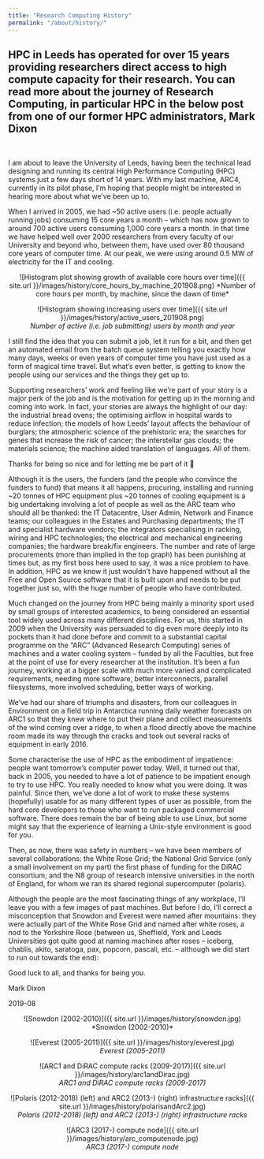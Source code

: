 ```yaml
---
title: "Research Computing History"
permalink: "/about/history/"
---
```


## HPC in Leeds has operated for over 15 years providing researchers direct access to high compute capacity for their research. You can read more about the journey of Research Computing, in particular HPC in the below post from one of our former HPC administrators, Mark Dixon  
<br>

I am about to leave the University of Leeds, having been the technical lead designing and running its central High Performance Computing (HPC) systems just a few days short of 14 years. With my last machine, ARC4, currently in its pilot phase, I’m hoping that people might be interested in hearing more about what we’ve been up to.

When I arrived in 2005, we had ~50 active users (i.e. people actually running jobs) consuming 15 core years a month – which has now grown to around 700 active users consuming 1,000 core years a month. In that time we have helped well over 2000 researchers from every faculty of our University and beyond who, between them, have used over 80 thousand core years of computer time. At our peak, we were using around 0.5 MW of electricity for the IT and cooling.

<div markdown="1" style="text-align:center;">
![Histogram plot showing growth of available core hours over time]({{ site.url }}/images/history/core_hours_by_machine_201908.png)  
*Number of core hours per month, by machine, since the dawn of time*

![Histogram showing increasing users over time]({{ site.url }}/images/history/active_users_201908.png)  
*Number of active (i.e. job submitting) users by month and year*
</div>

I still find the idea that you can submit a job, let it run for a bit, and then get an automated email from the batch queue system telling you exactly how many days, weeks or even years of computer time you have just used as a form of magical time travel. But what’s even better, is getting to know the people using our services and the things they get up to.

Supporting researchers’ work and feeling like we’re part of your story is a major perk of the job and is the motivation for getting up in the morning and coming into work. In fact, your stories are always the highlight of our day: the industrial bread ovens; the optimising airflow in hospital wards to reduce infection; the models of how Leeds’ layout affects the behaviour of burglars; the atmospheric science of the prehistoric era; the searches for genes that increase the risk of cancer; the interstellar gas clouds; the materials science; the machine aided translation of languages. All of them.

Thanks for being so nice and for letting me be part of it 🙂

Although it is the users, the funders (and the people who convince the funders to fund) that means it all happens, procuring, installing and running ~20 tonnes of HPC equipment plus ~20 tonnes of cooling equipment is a big undertaking involving a lot of people as well as the ARC team who should all be thanked: the IT Datacentre, User Admin, Network and Finance teams; our colleagues in the Estates and Purchasing departments; the IT and specialist hardware vendors; the integrators specialising in racking, wiring and HPC technologies; the electrical and mechanical engineering companies; the hardware break/fix engineers. The number and rate of large procurements (more than implied in the top graph) has been punishing at times but, as my first boss here used to say, it was a nice problem to have. In addition, HPC as we know it just wouldn’t have happened without all the Free and Open Source software that it is built upon and needs to be put together just so, with the huge number of people who have contributed.

Much changed on the journey from HPC being mainly a minority sport used by small groups of interested academics, to being considered an essential tool widely used across many different disciplines. For us, this started in 2009 when the University was persuaded to dig even more deeply into its pockets than it had done before and commit to a substantial capital programme on the “ARC” (Advanced Research Computing) series of machines and a water cooling system – funded by all the Faculties, but free at the point of use for every researcher at the institution. It’s been a fun journey, working at a bigger scale with much more varied and complicated requirements, needing more software, better interconnects, parallel filesystems, more involved scheduling, better ways of working.

We’ve had our share of triumphs and disasters, from our colleagues in Environment on a field trip in Antarctica running daily weather forecasts on ARC1 so that they knew where to put their plane and collect measurements of the wind coming over a ridge, to when a flood directly above the machine room made its way through the cracks and took out several racks of equipment in early 2016.

Some characterise the use of HPC as the embodiment of impatience: people want tomorrow’s computer power today. Well, it turned out that, back in 2005, you needed to have a lot of patience to be impatient enough to try to use HPC. You really needed to know what you were doing. It was painful. Since then, we’ve done a lot of work to make these systems (hopefully) usable for as many different types of user as possible, from the hard core developers to those who want to run packaged commercial software. There does remain the bar of being able to use Linux, but some might say that the experience of learning a Unix-style environment is good for you.

Then, as now, there was safety in numbers – we have been members of several collaborations: the White Rose Grid; the National Grid Service (only a small involvement on my part) the first phase of funding for the DiRAC consortium; and the N8 group of research intensive universities in the north of England, for whom we ran its shared regional supercomputer (polaris).

Although the people are the most fascinating things of any workplace, I’ll leave you with a few images of past machines. But before I do, I’ll correct a misconception that Snowdon and Everest were named after mountains: they were actually part of the White Rose Grid and named after white roses, a nod to the Yorkshire Rose (between us, Sheffield, York and Leeds Universities got quite good at naming machines after roses – iceberg, chablis, akito, saratoga, pax, popcorn, pascali, etc. – although we did start to run out towards the end):

Good luck to all, and thanks for being you.

Mark Dixon

2019-08

<div markdown="1" style="text-align:center;">
![Snowdon (2002-2010)]({{ site.url }}/images/history/snowdon.jpg)  
*Snowdon (2002-2010)*

![Everest (2005-2011)]({{ site.url }}/images/history/everest.jpg)  
*Everest (2005-2011)*

![ARC1 and DiRAC compute racks (2009-2017)]({{ site.url }}/images/history/arc1andDirac.jpg)  
*ARC1 and DiRAC compute racks (2009-2017)*

![Polaris (2012-2018) (left) and ARC2 (2013-) (right) infrastructure racks]({{ site.url }}/images/history/polarisandArc2.jpg)  
*Polaris (2012-2018) (left) and ARC2 (2013-) (right) infrastructure racks*

![ARC3 (2017-) compute node]({{ site.url }}/images/history/arc_computenode.jpg)  
*ARC3 (2017-) compute node*
</div>
